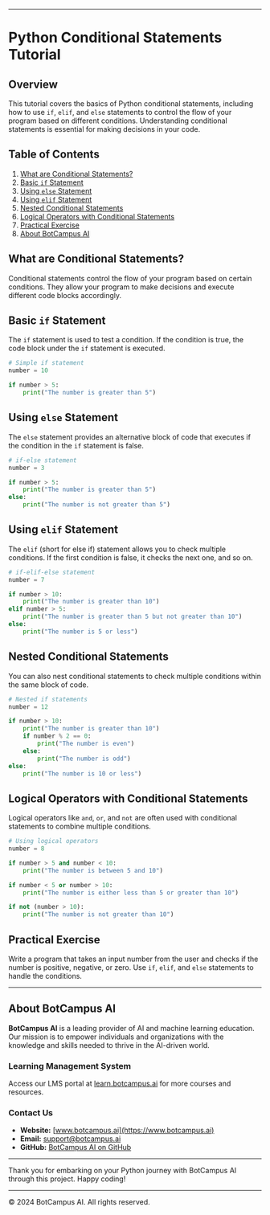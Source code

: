 
---

# Python Conditional Statements Tutorial

## Overview
This tutorial covers the basics of Python conditional statements, including how to use `if`, `elif`, and `else` statements to control the flow of your program based on different conditions. Understanding conditional statements is essential for making decisions in your code.

## Table of Contents
1. [What are Conditional Statements?](#what-are-conditional-statements)
2. [Basic `if` Statement](#basic-if-statement)
3. [Using `else` Statement](#using-else-statement)
4. [Using `elif` Statement](#using-elif-statement)
5. [Nested Conditional Statements](#nested-conditional-statements)
6. [Logical Operators with Conditional Statements](#logical-operators-with-conditional-statements)
7. [Practical Exercise](#practical-exercise)
8. [About BotCampus AI](#about-botcampus-ai)

## What are Conditional Statements?
Conditional statements control the flow of your program based on certain conditions. They allow your program to make decisions and execute different code blocks accordingly.

## Basic `if` Statement
The `if` statement is used to test a condition. If the condition is true, the code block under the `if` statement is executed.

```python
# Simple if statement
number = 10

if number > 5:
    print("The number is greater than 5")
```

## Using `else` Statement
The `else` statement provides an alternative block of code that executes if the condition in the `if` statement is false.

```python
# if-else statement
number = 3

if number > 5:
    print("The number is greater than 5")
else:
    print("The number is not greater than 5")
```

## Using `elif` Statement
The `elif` (short for else if) statement allows you to check multiple conditions. If the first condition is false, it checks the next one, and so on.

```python
# if-elif-else statement
number = 7

if number > 10:
    print("The number is greater than 10")
elif number > 5:
    print("The number is greater than 5 but not greater than 10")
else:
    print("The number is 5 or less")
```

## Nested Conditional Statements
You can also nest conditional statements to check multiple conditions within the same block of code.

```python
# Nested if statements
number = 12

if number > 10:
    print("The number is greater than 10")
    if number % 2 == 0:
        print("The number is even")
    else:
        print("The number is odd")
else:
    print("The number is 10 or less")
```

## Logical Operators with Conditional Statements
Logical operators like `and`, `or`, and `not` are often used with conditional statements to combine multiple conditions.

```python
# Using logical operators
number = 8

if number > 5 and number < 10:
    print("The number is between 5 and 10")

if number < 5 or number > 10:
    print("The number is either less than 5 or greater than 10")

if not (number > 10):
    print("The number is not greater than 10")
```

## Practical Exercise
Write a program that takes an input number from the user and checks if the number is positive, negative, or zero. Use `if`, `elif`, and `else` statements to handle the conditions.

---
## About BotCampus AI

**BotCampus AI** is a leading provider of AI and machine learning education. Our mission is to empower individuals and organizations with the knowledge and skills needed to thrive in the AI-driven world.

### Learning Management System

Access our LMS portal at [learn.botcampus.ai](https://learn.botcampus.ai) for more courses and resources.

### Contact Us

- **Website:** [www.botcampus.ai](https://www.botcampus.ai)
- **Email:** support@botcampus.ai
- **GitHub:** [BotCampus AI on GitHub](https://github.com/Bot-Campus-AI/Python-Fundamentals)

---

Thank you for embarking on your Python journey with BotCampus AI through this project. Happy coding!

---

© 2024 BotCampus AI. All rights reserved.